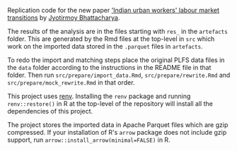 Replication code for the new paper ['Indian urban workers' labour
market transitions](https://arxiv.org/abs/2110.05482) by
[Jyotirmoy Bhattacharya](https://www.jyotirmoy.net).

The results of the analysis are in the files starting with `res_` in
the `artefacts` folder. This are generated by the Rmd files at the
top-level in `src` which work on the imported data stored in the 
`.parquet` files in `artefacts`.

To redo the import and matching steps place the original PLFS data files
in the `data` folder according to the instructions in the README file 
in that folder. Then run `src/prepare/import_data.Rmd`, 
`src/prepare/rewrite.Rmd` and `src/prepare/mock_rewrite.Rmd` in that
order.

This project uses [renv](https://rstudio.github.io/renv/index.html). 
Installing the `renv` package and running `renv::restore()` in R at the
top-level of the repository will install all the dependencies of this
project. 

The project stores the imported data in Apache Parquet files
which are gzip compressed. If your installation of R's `arrow` package
does not include gzip support, run `arrow::install_arrow(minimal=FALSE)`
in R.
 

